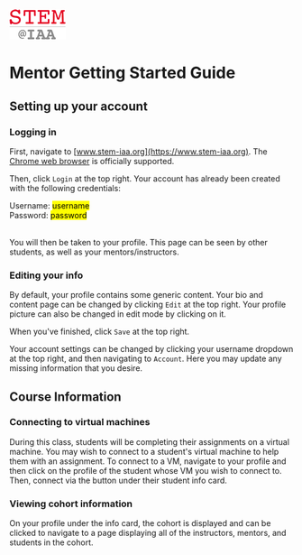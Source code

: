 ![StemIAA Logo](STEMatIAA_logo.png)

# Mentor Getting Started Guide

## Setting up your account

### Logging in

First, navigate to [www.stem-iaa.org](https://www.stem-iaa.org). The [Chrome web browser](https://www.google.com/chrome/) is officially supported.

Then, click `Login` at the top right. Your account has already been created with the following credentials:

<div>Username: <mark>username</mark></div>
<div>Password: <mark>password</mark></div>
<br>

You will then be taken to your profile. This page can be seen by other students, as well as your mentors/instructors.

### Editing your info

By default, your profile contains some generic content. Your bio and content page can be changed by clicking `Edit` at the top right. Your profile picture can also be changed in edit mode by clicking on it.

When you've finished, click `Save` at the top right.

Your account settings can be changed by clicking your username dropdown at the top right, and then navigating to `Account`. Here you may update any missing information that you desire.

## Course Information

### Connecting to virtual machines

During this class, students will be completing their assignments on a virtual machine. You may wish to connect to a student's virtual machine to help them with an assignment. To connect to a VM, navigate to your profile and then click on the profile of the student whose VM you wish to connect to. Then, connect via the button under their student info card.

### Viewing cohort information

On your profile under the info card, the cohort is displayed and can be clicked to navigate to a page displaying all of the instructors, mentors, and students in the cohort.
